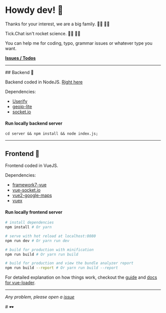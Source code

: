 # Howdy dev! 👼

Thanks for your interest, we are a big family. 👩‍💻 👨‍💻

Tick.Chat isn't rocket science. 👩‍🚀 👨‍🚀

You can help me for coding, typo, grammar issues or whatever type you want.

**[Issues / Todos](https://github.com/cagataycali/tick.chat/issues)**

-----


## Backend 🌚

Backend coded in NodeJS. [Right here](https://github.com/cagataycali/tick.chat/blob/master/server/)

Dependencies:
 * [Userify](https://github.com/cagataycali/userify)
 * [geoip-lite](https://npmjs.com/package/geoip-lite)
 * [socket.io](https://npmjs.com/package/socket.io)

#### Run locally backend server

```
cd server && npm install && node index.js;
```

****

## Frontend 🌝

Frontend coded in VueJS.

Dependencies:
 * [framework7-vue](https://wwww.npmjs.com/package/framework7-vue)
 * [vue-socket.io](https://wwww.npmjs.com/package/vue-socket.io)
 * [vue2-google-maps](https://www.npmjs.com/package/vue2-google-maps)
 * [vuex](https://vuex.vuejs.org/en/)

#### Run locally frontend server

``` bash
# install dependencies
npm install # Or yarn

# serve with hot reload at localhost:8080
npm run dev # Or yarn run dev

# build for production with minification
npm run build # Or yarn run build

# build for production and view the bundle analyzer report
npm run build --report # Or yarn run build --report
```

For detailed explanation on how things work, checkout the [guide](http://vuejs-templates.github.io/webpack/) and [docs for vue-loader](http://vuejs.github.io/vue-loader). 

----

*Any problem, please open a [issue](https://github.com/cagataycali/tick.chat/issues/new)*

# 🕶
